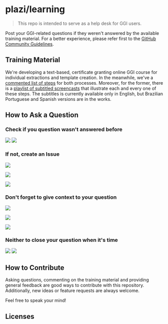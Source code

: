 # plazi/learning

> This repo is intended to serve as a help desk for GGI users. 

Post your GGI-related questions if they weren't answered by the available training material. For a better experience, please refer first to the [GitHub Community Guidelines](https://help.github.com/en/github/site-policy/github-community-guidelines).

## Training Material

We're developing a text-based, certificate granting online GGI course for individual extractions and template creation. In the meanwhile, we've a [commented list of steps](https://docs.google.com/document/d/1RM6N4dsWsHJrj1oDiEpFfUoM5SUtdlm0ntqRrJ5P07Y/edit?usp=sharing) for both processes. Moreover, for the former, there is a [playlist of subtitled screencasts](https://www.youtube.com/playlist?list=PLFbvkmnvLdUdGmmn8SR4xyRRxulvVu7BE) that illustrate each and every one of these steps. The subtitles is currently available only in English, but Brazilian Portuguese and Spanish versions are in the works. 

## How to Ask a Question

### Check if you question wasn't answered before

![](https://i.imgur.com/XfZAOTk.jpg)
![](https://i.imgur.com/LVQYhBh.jpg)

### If not, create an Issue

![](https://i.imgur.com/79MU5OM.jpg)

![](https://i.imgur.com/vl8U9jg.jpg)

![](https://i.imgur.com/lfNuX0B.jpg)

### Don't forget to give context to your question

![](https://i.imgur.com/IwSJoQ2.jpg)

![](https://i.imgur.com/DXny1yf.jpg)

![](https://i.imgur.com/Y0I5miU.jpg)

### Neither to close your question when it's time

![](https://i.imgur.com/pf3Zdll.jpg)
![](https://i.imgur.com/yFTZqUX.jpg)

## How to Contribute

Asking questions, commenting on the training material and providing general feedback are good ways to contribute with this repository. Additionally, new ideas or feature requests are always welcome.

Feel free to speak your mind!

## Licenses
